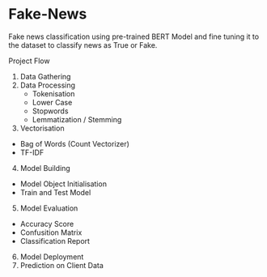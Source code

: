 # Fake-News
Fake news classification using pre-trained BERT Model and fine tuning it to the dataset to classify news as True or Fake.

Project Flow
1. Data Gathering
2. Data Processing
   - Tokenisation
   - Lower Case
   - Stopwords
   - Lemmatization / Stemming
3. Vectorisation
  - Bag of Words (Count Vectorizer)
  - TF-IDF
4. Model Building
  - Model Object Initialisation
  - Train and Test Model
5. Model Evaluation
  - Accuracy Score
  - Confusition Matrix
  - Classification Report
6. Model Deployment
7. Prediction on Client Data
